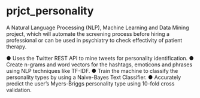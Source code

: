 # prjct_personality

A Natural Language Processing (NLP), Machine Learning and Data Mining project, which will automate the screening process before hiring a professional or can be used in psychiatry to check effectivity of patient therapy.

● Uses the Twitter REST API to mine tweets for personality identification.
● Create n-grams and word vectors for the hashtags, emoticons and phrases using NLP techniques like TF-IDF.
● Train the machine to classify the personality types by using a Naive-Bayes Text Classifier.
● Accurately predict the user’s Myers-Briggs personality type using 10-fold cross validation.
